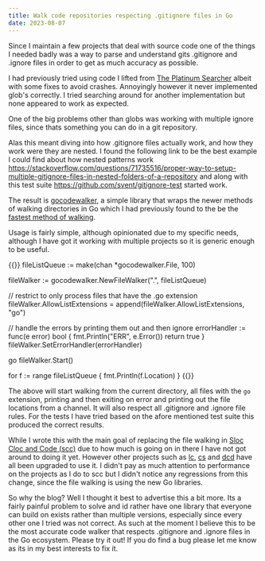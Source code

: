 ```yaml
---
title: Walk code repositories respecting .gitignore files in Go
date: 2023-08-07
---
```


Since I maintain a few projects that deal with source code one of the things I needed badly was a way to parse and understand gits .gitignore and .ignore files in order to get as much accuracy as possible.

I had previously tried using code I lifted from [The Platinum Searcher](https://github.com/monochromegane/the_platinum_searcher) albeit with some fixes to avoid crashes. Annoyingly however it never implemented glob's correctly. I tried searching around for another implementation but none appeared to work as expected.

One of the big problems other than globs was working with multiple ignore files, since thats something you can do in a git repository.

Alas this meant diving into how .gitignore files actually work, and how they work were they are nested. I found the following link to be the best example I could find about how nested patterns work https://stackoverflow.com/questions/71735516/proper-way-to-setup-multiple-gitignore-files-in-nested-folders-of-a-repository and along with this test suite https://github.com/svent/gitignore-test started work.

The result is [gocodewalker](https://github.com/boyter/gocodewalker/), a simple library that wraps the newer methods of walking directories in Go which I had previously found to the be the [fastest method of walking](https://engineering.kablamo.com.au/posts/2021/quick-comparison-between-go-file-walk-implementations/).

Usage is fairly simple, although opinionated due to my specific needs, although I have got it working with multiple projects so it is generic enough to be useful.

{{<highlight go>}}
fileListQueue := make(chan *gocodewalker.File, 100)

fileWalker := gocodewalker.NewFileWalker(".", fileListQueue)

// restrict to only process files that have the .go extension
fileWalker.AllowListExtensions = append(fileWalker.AllowListExtensions, "go")

// handle the errors by printing them out and then ignore
errorHandler := func(e error) bool {
    fmt.Println("ERR", e.Error())
    return true
}
fileWalker.SetErrorHandler(errorHandler)

go fileWalker.Start()

for f := range fileListQueue {
    fmt.Println(f.Location)
}
{{</highlight>}}

The above will start walking from the current directory, all files with the `go` extension, printing and then exiting on error and printing out the file locations from a channel. It will also respect all .gitignore and .ignore file rules. For the tests I have tried based on the afore mentioned test suite this produced the correct results.

While I wrote this with the main goal of replacing the file walking in [Sloc Cloc and Code (scc)](https://github.com/boyter/scc/) due to how much is going on in there I have not got around to doing it yet. However other projects such as [lc](https://github.com/boyter/lc), [cs](https://github.com/boyter/cs) and [dcd](https://github.com/boyter/dcd) have all been upgraded to use it. I didn't pay as much attention to performance on the projects as I do to scc but I didn't notice any regressions from this change, since the file walking is using the new Go libraries.

So why the blog? Well I thought it best to advertise this a bit more. Its a fairly painful problem to solve and id rather have one library that everyone can build on exists rather than multiple versions, especially since every other one I tried was not correct. As such at the moment I believe this to be the most accurate code walker that respects .gitignore and .ignore files in the Go ecosystem. Please try it out! If you do find a bug please let me know as its in my best interests to fix it.
